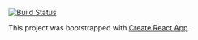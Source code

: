 [![Build Status](https://travis-ci.org/mark-williams/react-configurator.svg?branch=master)](https://travis-ci.org/mark-williams/react-configurator)

This project was bootstrapped with [Create React App](https://github.com/facebookincubator/create-react-app).



